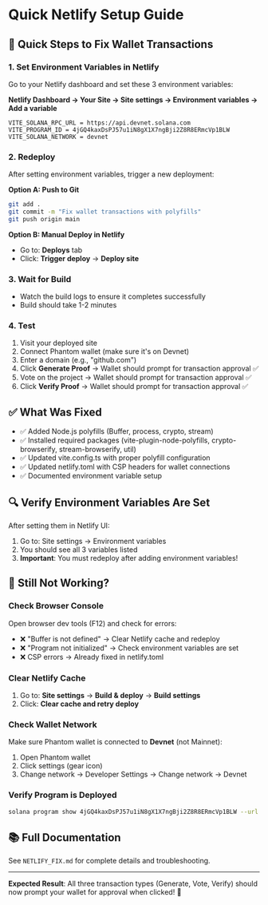 # Quick Netlify Setup Guide

## 🚀 Quick Steps to Fix Wallet Transactions

### 1. Set Environment Variables in Netlify

Go to your Netlify dashboard and set these 3 environment variables:

**Netlify Dashboard → Your Site → Site settings → Environment variables → Add a variable**

```
VITE_SOLANA_RPC_URL = https://api.devnet.solana.com
VITE_PROGRAM_ID = 4jGQ4kaxDsPJ57u1iN8gX1X7ngBji2Z8R8ERmcVp1BLW
VITE_SOLANA_NETWORK = devnet
```

### 2. Redeploy

After setting environment variables, trigger a new deployment:

**Option A: Push to Git**

```bash
git add .
git commit -m "Fix wallet transactions with polyfills"
git push origin main
```

**Option B: Manual Deploy in Netlify**

- Go to: **Deploys** tab
- Click: **Trigger deploy** → **Deploy site**

### 3. Wait for Build

- Watch the build logs to ensure it completes successfully
- Build should take 1-2 minutes

### 4. Test

1. Visit your deployed site
2. Connect Phantom wallet (make sure it's on Devnet)
3. Enter a domain (e.g., "github.com")
4. Click **Generate Proof** → Wallet should prompt for transaction approval ✅
5. Vote on the project → Wallet should prompt for transaction approval ✅
6. Click **Verify Proof** → Wallet should prompt for transaction approval ✅

## ✅ What Was Fixed

- ✅ Added Node.js polyfills (Buffer, process, crypto, stream)
- ✅ Installed required packages (vite-plugin-node-polyfills, crypto-browserify, stream-browserify, util)
- ✅ Updated vite.config.ts with proper polyfill configuration
- ✅ Updated netlify.toml with CSP headers for wallet connections
- ✅ Documented environment variable setup

## 🔍 Verify Environment Variables Are Set

After setting them in Netlify UI:

1. Go to: Site settings → Environment variables
2. You should see all 3 variables listed
3. **Important**: You must redeploy after adding environment variables!

## 🐛 Still Not Working?

### Check Browser Console

Open browser dev tools (F12) and check for errors:

- ❌ "Buffer is not defined" → Clear Netlify cache and redeploy
- ❌ "Program not initialized" → Check environment variables are set
- ❌ CSP errors → Already fixed in netlify.toml

### Clear Netlify Cache

1. Go to: **Site settings** → **Build & deploy** → **Build settings**
2. Click: **Clear cache and retry deploy**

### Check Wallet Network

Make sure Phantom wallet is connected to **Devnet** (not Mainnet):

1. Open Phantom wallet
2. Click settings (gear icon)
3. Change network → Developer Settings → Change network → Devnet

### Verify Program is Deployed

```bash
solana program show 4jGQ4kaxDsPJ57u1iN8gX1X7ngBji2Z8R8ERmcVp1BLW --url devnet
```

## 📚 Full Documentation

See `NETLIFY_FIX.md` for complete details and troubleshooting.

---

**Expected Result**: All three transaction types (Generate, Vote, Verify) should now prompt your wallet for approval when clicked! 🎉
